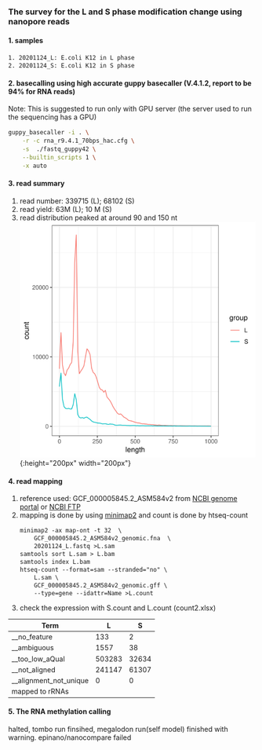 ### The survey for the L and S phase modification change using nanopore reads
#### 1. samples
    1. 20201124_L: E.coli K12 in L phase
    2. 20201124_S: E.coli K12 in S phase
#### 2. basecalling using high accurate guppy basecaller (V.4.1.2, report to be 94% for RNA reads)
Note: This is suggested to run only with GPU server (the server used to run the sequencing has a GPU)
```bash
guppy_basecaller -i . \
    -r -c rna_r9.4.1_70bps_hac.cfg \
    -s  ./fastq_guppy42 \
    --builtin_scripts 1 \
    -x auto
```
#### 3. read summary
   1. read number: 339715 (L); 68102 (S)
   2. read yield: 63M (L); 10 M (S)
   3. read distribution peaked at around 90 and 150 nt 
      ![read length distribution (bin=10 bp)](.\figs\Ecoli_lenplot.svg){:height="200px" width="200px"}

#### 4. read mapping
   1. reference used: GCF_000005845.2_ASM584v2 from [NCBI genome portal](https://www.ncbi.nlm.nih.gov/genome/167?genome_assembly_id=161521) or [NCBI FTP](https://ftp.ncbi.nlm.nih.gov/genomes/all/GCF/000/005/845/GCF_000005845.2_ASM584v2/)
   2. mapping is done by using [minimap2](https://github.com/lh3/minimap2) and count is done by htseq-count
        ```
        minimap2 -ax map-ont -t 32  \
            GCF_000005845.2_ASM584v2_genomic.fna  \
            20201124_L.fastq >L.sam
        samtools sort L.sam > L.bam
        samtools index L.bam
        htseq-count --format=sam --stranded="no" \
            L.sam \
            GCF_000005845.2_ASM584v2_genomic.gff \
            --type=gene --idattr=Name >L.count
        ```
   3. check the expression with S.count and L.count (count2.xlsx)

Term | L |S
------------ | -------------|-------------
__no_feature  |  133 | 2
__ambiguous    | 1557| 38
__too_low_aQual |503283| 32634
__not_aligned   |241147 | 61307
__alignment_not_unique |0 | 0
mapped to rRNAs | 


#### 5. The RNA methylation calling 
halted, tombo run finsihed, megalodon run(self model) finished with warning. 
epinano/nanocompare failed 